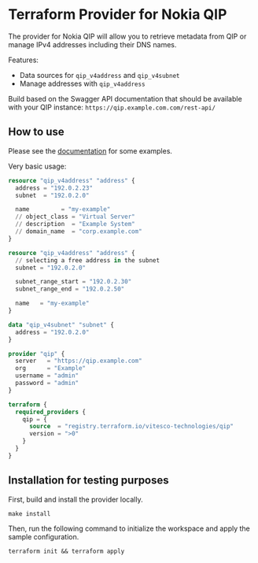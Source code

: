 # Terraform Provider for Nokia QIP

The provider for Nokia QIP will allow you to retrieve metadata from QIP or manage IPv4 addresses including their DNS names.

Features:

- Data sources for `qip_v4address` and `qip_v4subnet`
- Manage addresses with `qip_v4address`

<!-- TODO: when published
Also see the Terraform module [qip-address](https://github.com/Vitesco-Technologies/terraform-module-qip-address).
-->

Build based on the Swagger API documentation that should be available with your QIP instance: `https://qip.example.com.com/rest-api/`

## How to use

Please see the [documentation](docs/) for some examples.

Very basic usage:

```terraform
resource "qip_v4address" "address" {
  address = "192.0.2.23"
  subnet  = "192.0.2.0"

  name         = "my-example"
  // object_class = "Virtual Server"
  // description  = "Example System"
  // domain_name  = "corp.example.com"
}

resource "qip_v4address" "address" {
  // selecting a free address in the subnet
  subnet = "192.0.2.0"

  subnet_range_start = "192.0.2.30"
  subnet_range_end = "192.0.2.50"

  name   = "my-example"
}

data "qip_v4subnet" "subnet" {
  address = "192.0.2.0"
}

provider "qip" {
  server   = "https://qip.example.com"
  org      = "Example"
  username = "admin"
  password = "admin"
}

terraform {
  required_providers {
    qip = {
      source  = "registry.terraform.io/vitesco-technologies/qip"
      version = ">0"
    }
  }
}
```

## Installation for testing purposes

First, build and install the provider locally.

```shell
make install
```

Then, run the following command to initialize the workspace and apply the sample configuration.

```shell
terraform init && terraform apply
```
